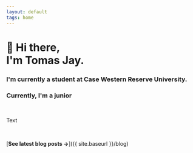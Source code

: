 ```yaml
---
layout: default
tags: home
---
```


# 👋 Hi there, <br/> I'm Tomas Jay.

### I'm currently a student at Case Western Reserve University.

### Currently, I'm a junior

<br>

Text

<br>

[**See latest blog posts →**]({{ site.baseurl }}/blog)
